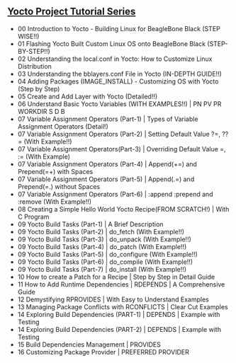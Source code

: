 
## [Yocto Project Tutorial Series](https://www.youtube.com/playlist?list=PLwqS94HTEwpQmgL1UsSwNk_2tQdzq3eVJ)

 - 00 Introduction to Yocto - Building Linux for BeagleBone Black (STEP WISE!!) 
 - 01 Flashing Yocto Built Custom Linux OS onto BeagleBone Black (STEP-BY-STEP!!)
 - 02 Understanding the local.conf in Yocto: How to Customize Linux Distribution 
 - 03 Understanding the bblayers.conf File in Yocto (IN-DEPTH GUIDE!!)
 - 04 Adding Packages (IMAGE_INSTALL) - Customizing OS with Yocto (Step by Step)
 - 05 Create and Add Layer with Yocto (Detailed!!)
 - 06 Understand Basic Yocto Variables (WITH EXAMPLES!!) | PN PV PR WORKDIR S D B
 - 07 Variable Assignment Operators (Part-1) | Types of Variable Assignment Operators (Detail!) 
 - 07 Variable Assignment Operators (Part-2) | Setting Default Value ?=, ??= (With Example!!) 
 - 07 Variable Assignment Operators(Part-3) | Overriding Default Value =, := (With Example) 
 - 07 Variable Assignment Operators (Part-4) | Append(+=) and Prepend(=+) with Spaces 
 - 07 Variable Assignment Operators (Part-5) | Append(.=) and Prepend(=.) without Spaces 
 - 07 Variable Assignment Operators (Part-6) | :append :prepend and :remove (With Example!!) 
 - 08 Creating a Simple Hello World Yocto Recipe(FROM SCRATCH!) | With C Program 
 - 09 Yocto Build Tasks (Part-1) | A Brief Description 
 - 09 Yocto Build Tasks (Part-2) | do_fetch (With Example!!) 
 - 09 Yocto Build Tasks (Part-3) | do_unpack (With Example!!) 
 - 09 Yocto Build Tasks (Part-4) | do_patch (With Example!!) 
 - 09 Yocto Build Tasks (Part-5) | do_configure (With Example!!) 
 - 09 Yocto Build Tasks (Part-6) | do_compile (With Example!!) 
 - 09 Yocto Build Tasks (Part-7) | do_install (With Example!!) 
 - 10 How to create a Patch for a Recipe | Step by Step in Detail Guide 
 - 11 How to Add Runtime Dependencies | RDEPENDS | A Comprehensive Guide 
 - 12 Demystifying RPROVIDES | With Easy to Understand Examples 
 - 13 Managing Package Conflicts with RCONFLICTS | Clear Cut Examples 
 - 14 Exploring Build Dependencies (PART-1) | DEPENDS | Example with Testing 
 - 14 Exploring Build Dependencies (PART-2) | DEPENDS | Example with Testing 
 - 15 Build Dependencies Management | PROVIDES 
 - 16 Customizing Package Provider | PREFERRED PROVIDER 